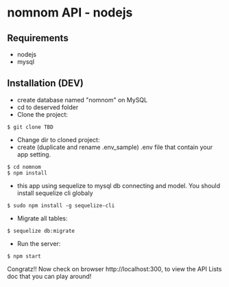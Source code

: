 # nomnom API - nodejs

## Requirements
- nodejs
- mysql

## Installation (DEV)
- create database named "nomnom" on MySQL
- cd to deserved folder
- Clone the project:
```
$ git clone TBD
```
- Change dir to cloned project:
- create (duplicate and rename .env_sample) .env file that contain your app setting. 
```
$ cd nomnom
$ npm install
```
- this app using sequelize to mysql db connecting and model. You should install sequelize cli globaly
```
$ sudo npm install -g sequelize-cli 
```
- Migrate all tables:
```
$ sequelize db:migrate
```
- Run the server:
```
$ npm start
```


Congratz!! Now check on browser http://localhost:300, to view the API Lists doc that you can play around!
